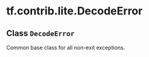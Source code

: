 <div itemscope itemtype="http://developers.google.com/ReferenceObject">
<meta itemprop="name" content="tf.contrib.lite.DecodeError" />
<meta itemprop="path" content="Stable" />
</div>

# tf.contrib.lite.DecodeError

## Class `DecodeError`



Common base class for all non-exit exceptions.

